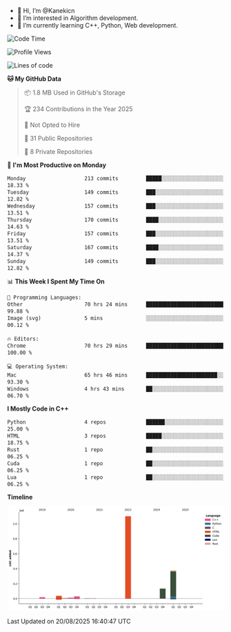 - 👋 Hi, I’m @Kanekicn
- 👀 I’m interested in Algorithm development.
- 🌱 I’m currently learning C++, Python, Web development.

<!---
cotecsz/cotecsz is a ✨ special ✨ repository because its `README.md` (this file) appears on your GitHub profile.
You can click the Preview link to take a look at your changes.
--->

<!--START_SECTION:waka-->
![Code Time](http://img.shields.io/badge/Code%20Time-4%2C279%20hrs%2047%20mins-blue)

![Profile Views](http://img.shields.io/badge/Profile%20Views-0-blue)

![Lines of code](https://img.shields.io/badge/From%20Hello%20World%20I%27ve%20Written-1.7%20million%20lines%20of%20code-blue)

**🐱 My GitHub Data** 

> 📦 1.8 MB Used in GitHub's Storage 
 > 
> 🏆 234 Contributions in the Year 2025
 > 
> 🚫 Not Opted to Hire
 > 
> 📜 31 Public Repositories 
 > 
> 🔑 8 Private Repositories 
 > 
📅 **I'm Most Productive on Monday** 

```text
Monday                   213 commits         █████░░░░░░░░░░░░░░░░░░░░   18.33 % 
Tuesday                  149 commits         ███░░░░░░░░░░░░░░░░░░░░░░   12.82 % 
Wednesday                157 commits         ███░░░░░░░░░░░░░░░░░░░░░░   13.51 % 
Thursday                 170 commits         ████░░░░░░░░░░░░░░░░░░░░░   14.63 % 
Friday                   157 commits         ███░░░░░░░░░░░░░░░░░░░░░░   13.51 % 
Saturday                 167 commits         ████░░░░░░░░░░░░░░░░░░░░░   14.37 % 
Sunday                   149 commits         ███░░░░░░░░░░░░░░░░░░░░░░   12.82 % 
```


📊 **This Week I Spent My Time On** 

```text
💬 Programming Languages: 
Other                    70 hrs 24 mins      █████████████████████████   99.88 % 
Image (svg)              5 mins              ░░░░░░░░░░░░░░░░░░░░░░░░░   00.12 % 

🔥 Editors: 
Chrome                   70 hrs 29 mins      █████████████████████████   100.00 % 

💻 Operating System: 
Mac                      65 hrs 46 mins      ███████████████████████░░   93.30 % 
Windows                  4 hrs 43 mins       ██░░░░░░░░░░░░░░░░░░░░░░░   06.70 % 
```

**I Mostly Code in C++** 

```text
Python                   4 repos             ██████░░░░░░░░░░░░░░░░░░░   25.00 % 
HTML                     3 repos             █████░░░░░░░░░░░░░░░░░░░░   18.75 % 
Rust                     1 repo              ██░░░░░░░░░░░░░░░░░░░░░░░   06.25 % 
Cuda                     1 repo              ██░░░░░░░░░░░░░░░░░░░░░░░   06.25 % 
Lua                      1 repo              ██░░░░░░░░░░░░░░░░░░░░░░░   06.25 % 
```



**Timeline**

![Lines of Code chart](https://raw.githubusercontent.com/Kanekicn/Kanekicn/master/assets/bar_graph.png)


 Last Updated on 20/08/2025 16:40:47 UTC
<!--END_SECTION:waka-->

